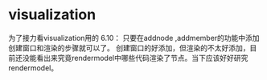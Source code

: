 # visualization
为了接力看visualization用的
6.10：
只要在addnode ,addmember的功能中添加创建窗口和渲染的步骤就可以了。
创建窗口的好添加，但渲染的不太好添加，目前还没能看出来究竟rendermodel中哪些代码渲染了节点。当下应该好好研究rendermodel。
